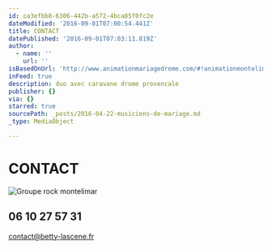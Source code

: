 ```yaml
---
id: ca3efbb8-6306-442b-a572-4bca85f0fc2e
dateModified: '2016-09-01T07:00:54.441Z'
title: CONTACT
datePublished: '2016-09-01T07:03:11.819Z'
author:
  - name: ''
    url: ''
isBasedOnUrl: 'http://www.animationmariagedrome.com/#!animationmontelimar/c24vq'
inFeed: true
description: duo avec caravane drome provencale
publisher: {}
via: {}
starred: true
sourcePath: _posts/2016-04-22-musiciens-de-mariage.md
_type: MediaObject

---
```

# CONTACT
![Groupe rock montelimar](https://the-grid-user-content.s3-us-west-2.amazonaws.com/86a19114-0723-45a0-a59f-3f9d97cd670f.jpg)

## 06 10 27 57 31

contact@betty-lascene.fr